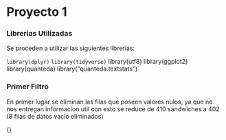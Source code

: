 # **Proyecto 1**

### Librerias Utilizadas
Se proceden a utilizar las siguientes librerias: 

 `library(dplyr)`
`library(tidyverse)`
library(utf8)
library(ggplot2)
library(quanteda)
library("quanteda.textstats")`

### Primer Filtro
En primer lugar se eliminan las filas que poseen valores nulos, ya que no nos entregan informacion util
con esto se reduce de 410 sandwiches a 402 (8 filas de datos vacio eliminados)

{}
